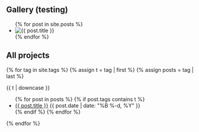 ## Gallery (testing)

<ul class="gallery">
{% for post in site.posts %}
  <li>
    <img class="gallery-img" src="{{ post.thumbnail }}" alt="{{ post.title }}"/>
    <a href="{{ post.url }}"></a>
  </li>
{% endfor %}
</ul>

## All projects

{% for tag in site.tags %}
{% assign t = tag | first %}
{% assign posts = tag | last %}

{{ t | downcase }}

<ul>
{% for post in posts %}
  {% if post.tags contains t %}
  <li>
    <a href="{{ post.url }}">{{ post.title }}</a>
    <span class="date">{{ post.date | date: "%B %-d, %Y"  }}</span>
  </li>
  {% endif %}
{% endfor %}
</ul>
{% endfor %}
